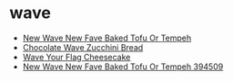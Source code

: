 # wave

 * [New Wave New Fave Baked Tofu Or Tempeh](../../index/n/new-wave-new-fave-baked-tofu-or-tempeh-394509.json)
 * [Chocolate Wave Zucchini Bread](../../index/c/chocolate-wave-zucchini-bread.json)
 * [Wave Your Flag Cheesecake](../../index/w/wave-your-flag-cheesecake.json)
 * [New Wave New Fave Baked Tofu Or Tempeh 394509](../../index/n/new-wave-new-fave-baked-tofu-or-tempeh-394509.json)
